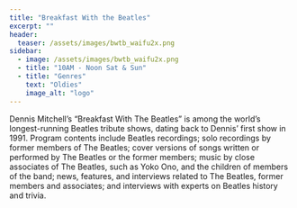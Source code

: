```yaml
---
title: "Breakfast With the Beatles"
excerpt: ""
header:
  teaser: /assets/images/bwtb_waifu2x.png
sidebar:
  - image: /assets/images/bwtb_waifu2x.png
  - title: "10AM - Noon Sat & Sun"
  - title: "Genres"
    text: "Oldies"
    image_alt: "logo"
---
```


Dennis Mitchell’s “Breakfast With The Beatles” is among the world’s longest-running Beatles tribute shows, dating back to Dennis’ first show in 1991. Program contents include Beatles recordings; solo recordings by former members of The Beatles; cover versions of songs written or performed by The Beatles or the former members; music by close associates of The Beatles, such as Yoko Ono, and the children of members of the band; news, features, and interviews related to The Beatles, former members and associates; and interviews with experts on Beatles history and trivia.
